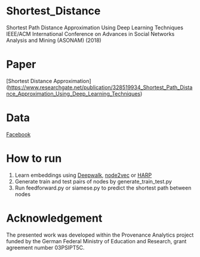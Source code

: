 # Shortest_Distance
Shortest Path Distance Approximation Using Deep Learning Techniques <br />
IEEE/ACM International Conference on Advances in Social Networks Analysis and Mining (ASONAM) (2018)<br />
# Paper
[Shortest Distance Approximation] (https://www.researchgate.net/publication/328519934_Shortest_Path_Distance_Approximation_Using_Deep_Learning_Techniques)
# Data
[Facebook](https://snap.stanford.edu/data/egonets-Facebook.html) <br />
# How to run
1) Learn embeddings using [Deepwalk](https://github.com/phanein/deepwalk), [node2vec](https://github.com/aditya-grover/node2vec) or [HARP](https://github.com/GTmac/HARP) <br />
2) Generate train and test pairs of nodes by generate_train_test.py <br />
3) Run feedforward.py or siamese.py to predict the shortest path between nodes<br />
# Acknowledgement
The presented work was developed within the Provenance Analytics project funded by the German Federal Ministry of Education
and Research, grant agreement number 03PSIPT5C.
